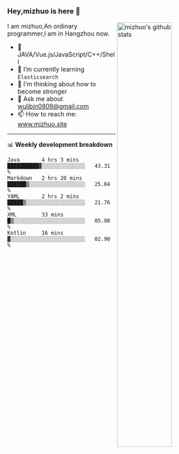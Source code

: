 ### Hey,mizhuo is here 👋

<img align="right" alt="mizhuo's github stats" width="50%" src="https://github-readme-stats.vercel.app/api?username=mizhuo&theme=tokyonight&show_icons=true">

I am mizhuo,An ordinary programmer,I am in Hangzhou now.

- 🔭 JAVA/Vue.js/JavaScript/C++/Shell
- 🌱 I’m currently learning `Elasticsearch`
- 🤔 I'm thinking about how to become stronger
- 💬 Ask me about wulibin0809@gmail.com
- 📫 How to reach me: www.mizhuo.site

---
📊 **Weekly development breakdown**

<!--START_SECTION:waka-->
```text
Java       4 hrs 3 mins    ██████████▓░░░░░░░░░░░░░░   43.31 % 
Markdown   2 hrs 20 mins   ██████▒░░░░░░░░░░░░░░░░░░   25.04 % 
YAML       2 hrs 2 mins    █████▒░░░░░░░░░░░░░░░░░░░   21.76 % 
XML        33 mins         █▒░░░░░░░░░░░░░░░░░░░░░░░   05.98 % 
Kotlin     16 mins         ▓░░░░░░░░░░░░░░░░░░░░░░░░   02.90 % 
```
<!--END_SECTION:waka-->
